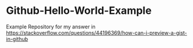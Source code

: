 # Github-Hello-World-Example
Example Repository for my answer in https://stackoverflow.com/questions/44196369/how-can-i-preview-a-gist-in-github
